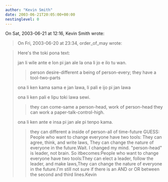 ```yaml
---
author: "Kevin Smith"
date: 2003-06-21T20:05:00+00:00
nestinglevel: 0
---
```

On Sat, 2003-06-21 at 12:16, Kevin Smith wrote:

> On Fri, 2003-06-20 at 23:34, order\_of\_may wrote:

> 
> Here's the toki pona text:
> 
>> 
> jan li wile ante e lon pi jan ale la ona li jo e ilo tu wan.
>> person desire-different a being of person-every; they have a
> tool-two-parts
>> 
> ona li ken kama sama e jan lawa, li pali e ijo pi jan lawa
> 
> ona li ken pali e lipu toki lawa sewi.
>> they can come-same a person-head, work of person-head
> they can work a paper-talk-control-high.
>> 
> ona li ken ante e insa pi jan ale pi tenpo kama.
>> they can different a inside of person-all of time-future
>> GUESS:
> People who want to change everyone have two tools:
> They can agree, think, and write laws,
> They can change the nature of everyone in the future.Wait. I changed my mind. "person-head" is leader, not brain. So itbecomes:People who want to change everyone have two tools:They can elect a leader, follow the leader, and make laws,They can change the nature of everyone in the future.I'm still not sure if there is an AND or OR between the second and third lines.Kevin